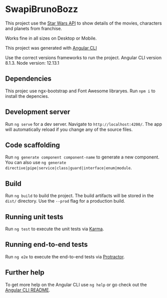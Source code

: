 # SwapiBrunoBozz

This project use the [Star Wars API](https://swapi.co/) to show details of the movies, characters and planets from franchise.

Works fine in all sizes on Desktop or Mobile.

This project was generated with [Angular CLI](https://github.com/angular/angular-cli) 

Use the correct versions frameworks to run the project.
Angular CLI version 8.1.3.
Node version: 12.13.1

## Dependencies

This projec use ngx-bootstrap and Font Awesome libraryes. Run `npm i` to install the depencies.

## Development server

Run `ng serve` for a dev server. Navigate to `http://localhost:4200/`. The app will automatically reload if you change any of the source files.

## Code scaffolding

Run `ng generate component component-name` to generate a new component. You can also use `ng generate directive|pipe|service|class|guard|interface|enum|module`.

## Build

Run `ng build` to build the project. The build artifacts will be stored in the `dist/` directory. Use the `--prod` flag for a production build.

## Running unit tests

Run `ng test` to execute the unit tests via [Karma](https://karma-runner.github.io).

## Running end-to-end tests

Run `ng e2e` to execute the end-to-end tests via [Protractor](http://www.protractortest.org/).

## Further help

To get more help on the Angular CLI use `ng help` or go check out the [Angular CLI README](https://github.com/angular/angular-cli/blob/master/README.md).
